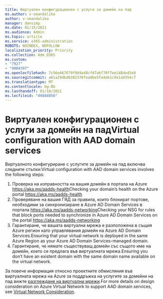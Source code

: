 ```yaml
---
title: Виртуален конфигурационен с услуги за домейн на пад
ms.author: v-smandalika
author: v-smandalika
manager: dansimp
ms.date: 01/15/2021
ms.audience: Admin
ms.topic: article
ms.service: o365-administration
ROBOTS: NOINDEX, NOFOLLOW
localization_priority: Priority
ms.collection: Adm_O365
ms.custom:
- "7927"
- "9004397"
ms.openlocfilehash: 7c56e467679f9b9a48cfd7a6f70f7ee148ded3e8
ms.sourcegitcommit: a61a29dbd0382370fea0be5fa4a61c9a1a9354c7
ms.translationtype: MT
ms.contentlocale: bg-BG
ms.lasthandoff: 01/18/2021
ms.locfileid: "49884858"
---
```

# <a name="virtual-configuration-with-aad-domain-services"></a><span data-ttu-id="975f3-102">Виртуален конфигурационен с услуги за домейн на пад</span><span class="sxs-lookup"><span data-stu-id="975f3-102">Virtual configuration with AAD domain services</span></span>

<span data-ttu-id="975f3-103">Виртуалното конфигуриране с услугите за домейн на пад включва следните стъпки:</span><span class="sxs-lookup"><span data-stu-id="975f3-103">Virtual configuration with AAD domain services involves the following steps:</span></span> 

1. <span data-ttu-id="975f3-104">Проверка на изправността на вашия домейн в портала на Azure https://aka.ms/aadds-health</span><span class="sxs-lookup"><span data-stu-id="975f3-104">Checking your domain’s health on the Azure portal https://aka.ms/aadds-health</span></span>
2. <span data-ttu-id="975f3-105">Проверяване на вашия ГЯД за правила, които блокират портове, необходими за синхронизиране в Azure AD Domain Services в портала https://aka.ms/aadds-networking</span><span class="sxs-lookup"><span data-stu-id="975f3-105">Checking your NSG for rules that block ports needed to synchronize in Azure AD Domain Services on the portal https://aka.ms/aadds-networking</span></span>
3. <span data-ttu-id="975f3-106">Гарантиране, че вашата виртуална мрежа е разположена в същия Azure регион като управлявания домейн на Azure AD Domain Services.</span><span class="sxs-lookup"><span data-stu-id="975f3-106">Ensuring that your virtual network is deployed in the same Azure Region as your Azure AD Domain Services-managed domain.</span></span>
4. <span data-ttu-id="975f3-107">Гарантиране, че нямате съществуващ домейн със същото име на домейн, което се предлага във виртуалната мрежа.</span><span class="sxs-lookup"><span data-stu-id="975f3-107">Ensuring you don’t have an existent domain with the same domain name available on the virtual network.</span></span>

<span data-ttu-id="975f3-108">За повече информация относно проектните обмисляния във виртуалната мрежа на Azure за поддръжка на услугите за домейни на пад вижте [разглеждане на виртуални мрежи](https://docs.microsoft.com/azure/active-directory-domain-services/network-considerations).</span><span class="sxs-lookup"><span data-stu-id="975f3-108">For more details on design consideration on Azure Virtual Network to support AAD domain services, see [Virtual Network Consideration](https://docs.microsoft.com/azure/active-directory-domain-services/network-considerations).</span></span>

